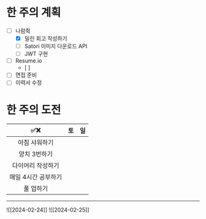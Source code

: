 # 한 주의 계획
- [ ] 나람쥑
	- [x] 밀린 회고 작성하기
	- [ ] Satori 이미지 다운로드 API
	- [ ] JWT 구현
- [ ] Resume.io
	- [ ] 
- [ ] 면접 준비
- [ ] 이력서 수정

# 한 주의 도전
| ✅❌ | 토 | 일 |
| :--: | :--: | :--: |
| 아침 샤워하기 |  |  |
| 양치 3번하기 |  |  |
| 다이어리 작성하기 |  |  |
| 매일 4시간 공부하기 |  |  |
| 풀 업하기 |  |  |

---
![[2024-02-24]]
![[2024-02-25]]